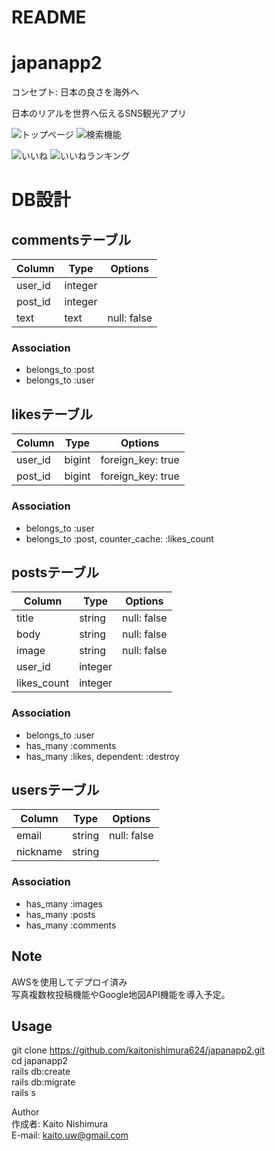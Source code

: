 # README

# japanapp2

コンセプト: 日本の良さを海外へ  

日本のリアルを世界へ伝えるSNS観光アプリ  


![トップページ](https://i.gyazo.com/3d2d54f1c7a8e869cc397fc3c09c59ff.jpg)
![検索機能](https://i.gyazo.com/0eaeef05658e0422f5406f1a756d84fe.jpg)  

![いいね](https://i.gyazo.com/3e8e91ef50955404a2dbd9a7baea28dd.jpg)
![いいねランキング](https://i.gyazo.com/a3915cae5fad5fa164ff39150d7d9622.png)


# DB設計


## commentsテーブル
|Column|Type|Options|
|------|----|-------|
|user_id|integer||
|post_id|integer||
|text|text|null: false|

### Association
-  belongs_to :post
-  belongs_to :user 


## likesテーブル
|Column|Type|Options|
|------|----|-------|
|user_id|bigint|foreign_key: true|
|post_id|bigint|foreign_key: true|

### Association
- belongs_to :user
- belongs_to :post, counter_cache: :likes_count



## postsテーブル
|Column|Type|Options|
|------|----|-------|
|title|string|null: false|
|body|string|null: false|
|image|string|null: false|
|user_id|integer||
|likes_count|integer||


### Association
- belongs_to :user
- has_many :comments
- has_many :likes, dependent: :destroy


## usersテーブル
|Column|Type|Options|
|------|----|-------|
|email|string|null: false|
|nickname|string||


### Association
- has_many :images
- has_many :posts
- has_many :comments


## Note

AWSを使用してデプロイ済み  
写真複数枚投稿機能やGoogle地図API機能を導入予定。  


## Usage
git clone https://github.com/kaitonishimura624/japanapp2.git  
cd japanapp2  
rails db:create  
rails db:migrate  
rails s  
  
  
Author  
作成者: Kaito Nishimura  
E-mail: kaito.uw@gmail.com  